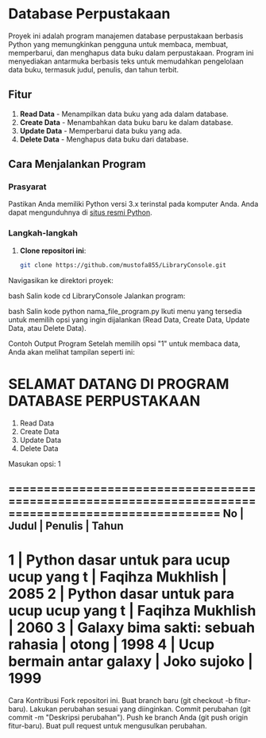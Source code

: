 # Database Perpustakaan

Proyek ini adalah program manajemen database perpustakaan berbasis Python yang memungkinkan pengguna untuk membaca, membuat, memperbarui, dan menghapus data buku dalam perpustakaan. Program ini menyediakan antarmuka berbasis teks untuk memudahkan pengelolaan data buku, termasuk judul, penulis, dan tahun terbit.

## Fitur

1. **Read Data** - Menampilkan data buku yang ada dalam database.
2. **Create Data** - Menambahkan data buku baru ke dalam database.
3. **Update Data** - Memperbarui data buku yang ada.
4. **Delete Data** - Menghapus data buku dari database.

## Cara Menjalankan Program

### Prasyarat

Pastikan Anda memiliki Python versi 3.x terinstal pada komputer Anda. Anda dapat mengunduhnya di [situs resmi Python](https://www.python.org/downloads/).

### Langkah-langkah

1. **Clone repositori ini**:
   ```bash
   git clone https://github.com/mustofa855/LibraryConsole.git
Navigasikan ke direktori proyek:

bash
Salin kode
cd LibraryConsole
Jalankan program:

bash
Salin kode
python nama_file_program.py
Ikuti menu yang tersedia untuk memilih opsi yang ingin dijalankan (Read Data, Create Data, Update Data, atau Delete Data).

Contoh Output Program
Setelah memilih opsi "1" untuk membaca data, Anda akan melihat tampilan seperti ini:

SELAMAT DATANG DI PROGRAM
DATABASE PERPUSTAKAAN
=========================
1. Read Data
2. Create Data
3. Update Data
4. Delete Data

Masukan opsi: 1

====================================================================================================
No   | Judul                                    | Penulis                                  | Tahun
----------------------------------------------------------------------------------------------------
   1 | Python dasar untuk para ucup ucup yang t | Faqihza Mukhlish                         | 2085
   2 | Python dasar untuk para ucup ucup yang t | Faqihza Mukhlish                         | 2060
   3 | Galaxy bima sakti: sebuah rahasia        | otong                                    | 1998
   4 | Ucup bermain antar galaxy                | Joko sujoko                              | 1999
====================================================================================================
Cara Kontribusi
Fork repositori ini.
Buat branch baru (git checkout -b fitur-baru).
Lakukan perubahan sesuai yang diinginkan.
Commit perubahan (git commit -m "Deskripsi perubahan").
Push ke branch Anda (git push origin fitur-baru).
Buat pull request untuk mengusulkan perubahan.
